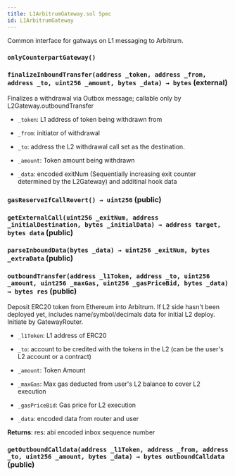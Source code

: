 ```yaml
---
title: L1ArbitrumGateway.sol Spec
id: L1ArbitrumGateway
---
```


Common interface for gatways on L1 messaging to Arbitrum.

### `onlyCounterpartGateway()`

### `finalizeInboundTransfer(address _token, address _from, address _to, uint256 _amount, bytes _data) → bytes` (external)

Finalizes a withdrawal via Outbox message; callable only by L2Gateway.outboundTransfer

- `_token`: L1 address of token being withdrawn from

- `_from`: initiator of withdrawal

- `_to`: address the L2 withdrawal call set as the destination.

- `_amount`: Token amount being withdrawn

- `_data`: encoded exitNum (Sequentially increasing exit counter determined by the L2Gateway) and additinal hook data

### `gasReserveIfCallRevert() → uint256` (public)

### `getExternalCall(uint256 _exitNum, address _initialDestination, bytes _initialData) → address target, bytes data` (public)

### `parseInboundData(bytes _data) → uint256 _exitNum, bytes _extraData` (public)

### `outboundTransfer(address _l1Token, address _to, uint256 _amount, uint256 _maxGas, uint256 _gasPriceBid, bytes _data) → bytes res` (public)

Deposit ERC20 token from Ethereum into Arbitrum. If L2 side hasn't been deployed yet, includes name/symbol/decimals data for initial L2 deploy. Initiate by GatewayRouter.

- `_l1Token`: L1 address of ERC20

- `_to`: account to be credited with the tokens in the L2 (can be the user's L2 account or a contract)

- `_amount`: Token Amount

- `_maxGas`: Max gas deducted from user's L2 balance to cover L2 execution

- `_gasPriceBid`: Gas price for L2 execution

- `_data`: encoded data from router and user

**Returns**: res: abi encoded inbox sequence number

### `getOutboundCalldata(address _l1Token, address _from, address _to, uint256 _amount, bytes _data) → bytes outboundCalldata` (public)
